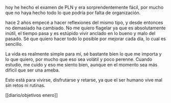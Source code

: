 hoy he hecho el examen de PLN y era sorprendentemente fácil, por mucho que no haya hecho todo lo que podría por falta de organización.

hace 2 años empecé a hacer reflexiones del mismo tipo, y desde entonces no demasiado ha cambiado. No me quiero flagelar ya que es absolutamente inútil, el tiempo pasa y es estúpido vivir anclado en lo bueno y malo del pasado. Sé que quiero hacer todo lo posible por mejorar cada día, lo cual es sencillo.

La vida es realmente simple para mí, sé bastante bien lo que me importa y lo que quiero, por mucho que eso sea volátil y poco perenne. Cuando estudio, me cuido y eso me siento bien, aunque en el momento sea más difícil que ser una ameba.

Esto está para vivirse, disfrutarse y retarse, ya que el ser humano vive mal sin retos ni rutinas.

[[diario/objetivos enero]]
